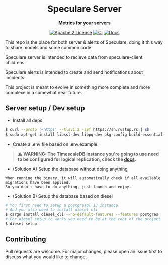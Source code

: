 <div align="center">
  <h1>Speculare Server</h1>
  <p>
    <strong>Metrics for your servers</strong>
  </p>
  <p>

[![Apache 2 License](https://img.shields.io/badge/license-Apache%202-blue.svg)](LICENSE)
[![CI](https://github.com/Martichou/speculare-server/workflows/CI/badge.svg)](https://github.com/Martichou/speculare-server/actions)
[![Docs](https://img.shields.io/badge/Docs-latest-green.svg)](https://docs.speculare.cloud)

  </p>
</div>

This repo is the place for both server & alerts of Speculare, doing it this way to share models and some common code.

Speculare server is intended to recieve data from speculare-client childrens.

Speculare alerts is intended to create and send notifications about incidents.

This project is meant to evolve in something more complete and more complexe in a somewhat near future.

Server setup / Dev setup
--------------------------

- Install all deps
```bash
$ curl --proto '=https' --tlsv1.2 -sSf https://sh.rustup.rs | sh
$ sudo apt-get install libssl-dev libpq-dev pkg-config build-essential
```

- Create a .env file based on .env.example

> **⚠ WARNING: The TimescaleDB instance you're going to use need to be configured for logical replication, check the [docs](https://docs.speculare.cloud).**

- (Solution A) Setup the database without doing anything
```
When running the binary, it will automatically check if all available migrations have been applied.
So you don't have to do anything, just launch and enjoy.
```

- (Solution B) Setup the database based on diesel
```bash
# You first need to setup a postgresql 13 instance
# And you also need to install diesel cli
$ cargo install diesel_cli --no-default-features --features postgres
# For diesel setup to works you need to be at the root of the project
$ diesel setup
```

Contributing
--------------------------

Pull requests are welcome. For major changes, please open an issue first to discuss what you would like to change.
